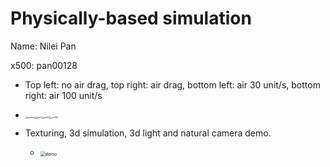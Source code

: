 # Physically-based simulation

Name: Nilei Pan

x500: pan00128

- Top left: no air drag, top right: air drag, bottom left: air 30 unit/s, bottom right: air 100 unit/s
- <img src=".\nodrag.gif" alt="nodrag" style="zoom:25%;" /><img src=".\air0.gif" alt="air0" style="zoom:25%;" /><img src=".\air30.gif" alt="air30" style="zoom:25%;" /><img src=".\air100.gif" alt="air100" style="zoom:25%;" />



- Texturing, 3d simulation, 3d light and natural camera demo.
  - <img src=".\demo.gif" alt="demo" style="zoom:50%;" />

